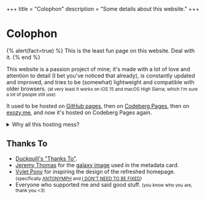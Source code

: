 +++
title = "Colophon"
description = "Some details about this website."
+++

# Colophon

{% alert(fact=true) %}
This is the least fun page on this website. Deal with it.
{% end %}

This website is a passion project of mine; it's made with a lot of love and attention to detail (I bet you've noticed that already), is constantly updated and improved, and tries to be (somewhat) lightweight and compatible with older browsers. <small>(at very least it works on iOS 15 and macOS High Sierra; which I'm sure a lot of people still use)</small>

It used to be hosted on [GitHub pages](https://web.archive.org/web/20221030010150/https://daudix-ufo.github.io/), then on [Codeberg Pages](https://daudix.one), then on [exozy.me](https://daudix.exozy.me), and now it's hosted on Codeberg Pages again.

<details><summary>Why all this hosting mess?</summary>

Well, at first I [migrated to Codeberg](@/blog/2023-07-15-migration-from-github-to-codeberg/index.md), then I joined [exozyme](https://exozy.me) which provided way faster CI and overall easier workflow, in addition to prettier domain, but then I found out that only exozyme members can open issues/pull requests on [exogit](https://git.exozy.me), which isn't good for a FOSS project like [Duckquill](https://duckquill.daudix.one), so I have set up a two-way mirror at [Forgejo Next](https://next.forgejo.org), since [Codeberg](https://codeberg.org) doesn't allow two-way mirrors to prevent high load on infrastructure. Everything worked well until one day, when Forgejo Next wiped *all the data*; accounts and repos. I had to do something, and so I moved back to Codeberg.
</details>

## Thanks To

- [Duckquill's "Thanks To"](https://duckquill.daudix.one/#thanks-to).
- [Jeremy Thomas](https://unsplash.com/@jeremythomasphoto) for the [galaxy image](https://unsplash.com/photos/the-stars-and-galaxy-as-seen-from-rocky-mountain-national-park-4dpAqfTbvKA) used in the metadata card.
- [Vylet Pony](https://www.vyletpony.com) for inspiring the design of the refreshed homepage. <small>(specifically [ANTONYMPH](https://www.youtube.com/watch?v=CNPdO5TZ1DQ) and [I DON'T NEED TO BE FIXED](https://www.youtube.com/watch?v=xMzxVVXTGjE))</small>
- Everyone who supported me and said good stuff. <small>(you know who you are, thank you <3)</small>
